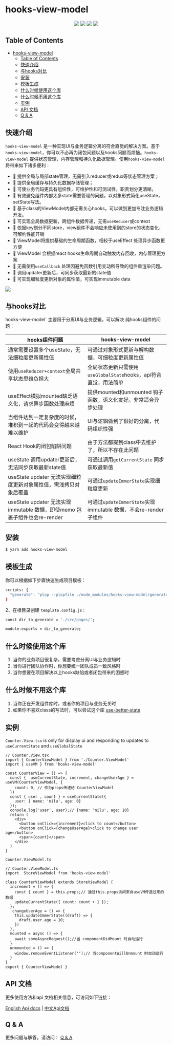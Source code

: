 # hooks-view-model

<p align="center">
  <img src="https://img.shields.io/github/license/hawx1993/hooks-view-model" />
  <img src="https://img.shields.io/github/stars/hawx1993/hooks-view-model" /> 
  <img src="https://img.shields.io/github/forks/hawx1993/hooks-view-model" /> 
  <img src="https://img.shields.io/github/issues/hawx1993/hooks-view-model" />
</p>

## Table of Contents

- [hooks-view-model](#hooks-view-model)
  - [Table of Contents](#table-of-contents)
  - [快速介绍](#快速介绍)
  - [与hooks对比](#与hooks对比)
  - [安装](#安装)
  - [模板生成](#模板生成)
  - [什么时候使用这个库](#什么时候使用这个库)
  - [什么时候不用这个库](#什么时候不用这个库)
  - [实例](#实例)
  - [API 文档](#api-文档)
  - [Q \& A](#q--a)

## 快速介绍


`hooks-view-model` 是一种实现UI与业务逻辑分离的符合直觉的解决方案。基于`hooks-view-model`，你可以不必再为闭包问题以及hooks问题而烦恼。`hooks-view-model` 提供状态管理，内存管理和持久化数据管理。使用`hooks-view-model`将带来如下诸多便利：

- 💼 提供全局与局部state管理，无需引入reducer或redux等状态管理方案；
- 🌲 提供全局缓存与持久化数据存储管理；
- 🎩 可使业务代码更具有组织性，可维护性和可测试性，职责划分更清晰。
- 🍰 有效避免组件内部太多state需要管理的问题，以对象形式简化useState，setState写法。
- 🍷 基于class的ViewModel内部无需关心hooks，可以做到更加专注业务逻辑开发。
- 👋 可实现全局数据更新，跨组件数据传递，无需`useReducer`或context
- 🌲 依据key划分不同store，view组件不会响应未使用到的store的状态变化，可解约性能开销
- 🍳 ViewModel将提供基础的生命周期函数，相较于useEffect 处理异步函数更方便
- 🍖 ViewModel 会根据react hooks生命周期自动触发内存回收，内存管理更方案
- 🥒 无需使用`useCallback` 处理因避免函数引用变动所导致的组件重渲染问题。
- 🍰 调用updater更新后，可同步获取最新的state值
- 👋 可实现细粒度更新对象的属性值，可实现immutable data

<img src="https://media.perfma.net/guitar/image/WBLaY17t9r4rqA4NeKQnX.png" />


## 与hooks对比

hooks-view-model` 主要用于分离UI与业务逻辑，可以解决 纯hooks组件的问题：

| hooks组件问题 | hooks-view-model  |
| --- | --- |
| 通常需要设置多个useState，无法细粒度更新属性值 | 可通过对象形式更新与解构数据，可细粒度更新属性值 |
|  使用`useReducer+context`全局共享状态思维负担大 |  全局状态更新只需使用`useGlobalState`hooks，api符合直觉，用法简单|
| useEffect模拟mounted缺乏语义化，请求异步函数处理麻烦 | 提供mounted和unmounted 钩子函数，语义化友好。非常适合异步处理 |
| 当组件达到一定复杂度的时候，堆积到一起的代码会变得越来越难以维护 | UI与逻辑做到了很好的分离，代码组织性强 |
| React Hook的闭包陷阱问题 | 由于方法都提到class中去维护了，所以不存在此问题 |
| useState 调用updater更新后，无法同步获取最新state值 | 可通过调用`getCurrentState` 同步获取最新值 |
| useState updater 无法实现细粒度更新对象属性值，需浅拷贝对象后覆盖 | 可通过`updateImmerState`实现细粒度更新 |
| useState updater 无法实现immutable 数据，即使memo 包裹子组件也会re-render| 可通过`updateImmerState`实现immutable 数据，不会re-render子组件 |


## 安装

```ts
$ yarn add hooks-view-model
```

## 模板生成

你可以根据如下步骤快速生成项目模板：

```bash
scripts: {
  "generate": "plop --plopfile ./node_modules/hooks-view-model/generators/index.js"
}
```
2、在根目录创建 `template.config.js` :

```bash
const dir_to_generate = './src/pages/';

module.exports = dir_to_generate;
```


## 什么时候使用这个库

1. 当你的业务项目很复杂，需要考虑分离UI与业务逻辑时
2. 当你进行团队协作时，你想要统一团队成员一致风格时
3. 当你想要在项目解决以上hooks缺陷或者闭包带来的困惑时

## 什么时候不用这个库

1. 当你正在开发组件库时，或者你的项目与业务无关时
2. 如果你不喜欢class的写法时，可以尝试这个库  [use-better-state](https://github.com/hawx1993/use-better-state)

## 实例

`Counter.View.tsx` is only for display ui and responding to updates to  `useCurrentState` and `useGlobalState`

```tsx
// Counter.View.tsx
import { CounterViewModel } from './Counter.ViewModel'
import { useVM } from 'hooks-view-model'

const CounterView = () => {
  const {  useCurrentState, increment, changeUserAge } = useVM(CounterViewModel, {
    count: 0, // 作为props传递给 CounterViewModel
  })
  const { user , count } = useCurrentState({
    user: { name: 'nilu', age: 0}
  });
  console.log('user', user);// {name: 'nilu', age: 10}
  return (
    <div>
      <button onClick={increment}>click to count</button>
      <button onClick={changeUserAge}>click to change user age</button>
      <span>{count}</span>
    </div>
  )
}
```

`Counter.ViewModel.ts` 
```tsx
// Counter.ViewModel.ts
import  StoreViewModel from 'hooks-view-model'

class CounterViewModel extends StoreViewModel {
  increment = () => {
    const { count } = this.props;// 通过this.props访问来自useVM传递过来的数据
    updateCurrentState({ count: count + 1 });
  };
   changeUserAge = () => {
    this.updateImmerState((draft) => {
      draft.user.age = 10;
    })
  },
  mounted = async () => {
    await someAsyncRequest();//当 componentDidMount 时自动运行
  }
  unmounted = () => {
    window.removeEventListener('');// 当componentWillUnmount 时自动运行
  }
}
export { CounterViewModel } 
```

## API 文档

更多使用方法和api 文档相关信息，可访问如下链接：

[English Api docs](https://github.com/hawx1993/hooks-view-model/wiki/English-version-of-hooks-view-model-docs) |
[中文Api文档](https://github.com/hawx1993/hooks-view-model/wiki/Chinese-version-of-hooks-view-model-api)


## Q & A

更多问题与解答，请访问： [Q & A]('./QA.md')
